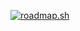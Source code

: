 
[![roadmap.sh](https://roadmap.sh/card/tall/67471d0f5039431075fea030?variant=dark)](https://roadmap.sh)
